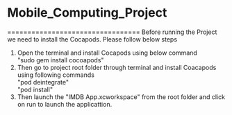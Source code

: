 # Mobile_Computing_Project<br/>
=================================
Before running the Project we need to install the Cocapods. Please follow below steps

1. Open the terminal and install Cocapods using below command<br/>
        "sudo gem install cocoapods"
2. Then go to project root folder through terminal and install Coacapods using following commands<br/>
        "pod deintegrate"<br/>
        "pod install"<br/>
3. Then launch the "IMDB App.xcworkspace" from the root folder and click on run to launch the applicattion.
